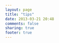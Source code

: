 ```yaml
---
layout: page
title: "tips"
date: 2013-03-21 20:48
comments: false
sharing: true
footer: true
---
```

